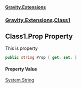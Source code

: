 #### [Gravity.Extensions](./index.md 'index')
### [Gravity.Extensions](./Gravity-Extensions.md 'Gravity.Extensions').[Class1](./Gravity-Extensions-Class1.md 'Gravity.Extensions.Class1')
## Class1.Prop Property
This is property  
```csharp
public string Prop { get; set; }
```
#### Property Value
[System.String](https://docs.microsoft.com/en-us/dotnet/api/System.String 'System.String')  
